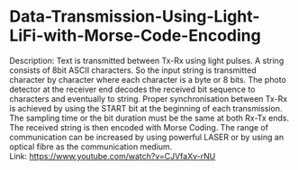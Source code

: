 # Data-Transmission-Using-Light-LiFi-with-Morse-Code-Encoding
Description: Text is transmitted between Tx-Rx using light pulses. A string consists of 8bit ASCII characters. So the input string is transmitted character by character where each character is a byte or 8 bits. The photo detector at the receiver end decodes the received bit sequence to characters and eventually to string. Proper synchronisation between Tx-Rx is achieved by using the START bit at the beginning of each transmission. The sampling time or the bit duration must be the same at both Rx-Tx ends. The received string is then encoded with Morse Coding. The range of communication can be increased by using powerful LASER or by using an optical fibre as the communication medium.     
Link: https://www.youtube.com/watch?v=CJVfaXv-rNU
